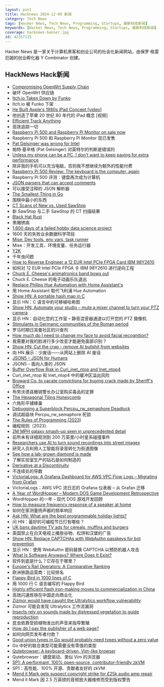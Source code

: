 ```yaml
---
layout: post
title: Hacknews 2024-12-09 新闻
category: Tech News
tags: [Hacker News, Tech News, Programming, Startups, 最新科技新闻]
keywords: [Hacker News, Tech News, Programming, Startups, 最新科技新闻]
coverage: hacknews-banner.jpg
id: 42357115
---
```


Hacker News 是一家关于计算机黑客和创业公司的社会化新闻网站，由保罗·格雷厄姆的创业孵化器 Y Combinator 创建。

## HackNews Hack新闻

- [Compromising OpenWrt Supply Chain](https://flatt.tech/research/posts/compromising-openwrt-supply-chain-sha256-collision/)
- 破坏 OpenWrt 供应链
- [Itch.io Taken Down by Funko](https://bsky.app/profile/itch.io/post/3lcu6h465bs2n)
- Itch.io 被 Funko 下架
- [He Built Apple's 1980s iPad Concept [video]](https://www.youtube.com/watch?v=Grd_a4oi7qU)
- 他创造了苹果 20 世纪 80 年代的 iPad 概念 [视频]
- [Efficient Track Anything](https://yformer.github.io/efficient-track-anything/)
- 高效追踪一切
- [Raspberry Pi 500 and Raspberry Pi Monitor on sale now](https://www.raspberrypi.com/news/raspberry-pi-500-and-raspberry-pi-monitor-on-sale-now/)
- Raspberry Pi 500 和 Raspberry Pi Monitor 现已发售
- [Pat Gelsinger was wrong for Intel](https://bcantrill.dtrace.org/2024/12/08/why-gelsinger-was-wrong-for-intel/)
- 帕特·基辛格 (Pat Gelsinger) 对英特尔的判断是错误的
- [Unless my phone can be a PC, I don't want to keep paying for extra performance](https://www.androidauthority.com/phone-pc-performance-3504716/)
- 除非我的手机可以充当电脑，否则我不想继续为额外的性能付费
- [Raspberry Pi 500 Review: The keyboard is the computer, again](https://www.tomshardware.com/raspberry-pi/raspberry-pi-500-review)
- Raspberry Pi 500 评测：键盘再次成为计算机
- [JSON parsers that can accept comments](https://douglascrockfordisnotyourdad.technomancy.us/)
- 可以接受注释的 JSON 解析器
- [The Smallest Thing in Go](https://bitfieldconsulting.com/posts/iota)
- 围棋中最小的东西
- [CT Scans of New vs. Used SawStop](https://www.lumafield.com/article/new-vs-used-sawstop)
- 新 SawStop 与二手 SawStop 的 CT 扫描结果
- [Black Hat Rust](https://github.com/skerkour/black-hat-rust)
- 黑帽锈病
- [1,600 days of a failed hobby data science project](https://lellep.xyz/blog/failed-data-science-project.html)
- 1600 天的失败业余数据科学项目
- [Mise: Dev tools, env vars, task runner](https://github.com/jdx/mise)
- Mise：开发工具、环境变量、任务运行器
- [Y2K](https://www.y2k.movie/)
- 千年虫问题
- [How to Reverse Engineer a 12 EUR Intel PCIe FPGA Card IBM 98Y2610](https://www.circuitvalley.com/2024/12/how-to-reverse-engineering-12-eur-intel-fpga-board.html)
- 如何对 12 EUR Intel PCIe FPGA 卡 IBM 98Y2610 进行逆向工程
- [Chuck E. Cheese's animatronics band bows out](https://spectrum.ieee.org/chuck-e-cheese-animatronics)
- Chuck E. Cheese 的电子动画乐队退出
- [Replace Philips Hue Automation with Home Assistant's](https://blog.frankel.ch/home-assistant/3/)
- 用 Home Assistant 取代飞利浦 Hue Automation
- [Show HN: A portable hash map in C](https://github.com/e-dant/salmagundi)
- 显示 HN：C 语言中的可移植哈希图
- [Show HN: Automate your studio – mute a mixer channel to turn your PTZ camera](https://github.com/KopiasCsaba/open_sound_control_bridge)
- 显示 HN：自动化您的工作室 – 静音混音器通道以打开您的 PTZ 摄像机
- [Stimulants in Germanic communities of the Roman period](https://www.degruyter.com/document/doi/10.1515/pz-2024-2017/html)
- 罗马时期日耳曼社区的兴奋剂
- [How much do I need to change my face to avoid facial recognition?](https://gizmodo.com/how-much-do-i-need-to-change-my-face-to-avoid-facial-recognition-2000533755)
- 我需要对我的脸进行多少改变才能避免面部识别？
- [Show HN: Cut the crap – remove AI bullshit from websites](https://cut-the-crab.streamlit.app/)
- 向 HN 展示：少废话——从网站上删除 AI 废话
- [JSON5 – JSON for Humans](https://json5.org/)
- JSON5 – 面向人类的 JSON
- [Buffer Overflow Risk in Curl_inet_ntop and Inet_ntop4](https://hackerone.com/reports/2887487)
- Curl_inet_ntop 和 Inet_ntop4 中的缓冲区溢出风险
- [Broward Co. to vacate convictions for buying crack made by Sheriff's Office](https://cbs12.com/news/local/broward-county-to-vacate-convictions-for-people-who-bought-crack-made-by-sheriffs-office-supreme-court-reverse-sting-1993-ruling-state-attorney)
- 布劳沃德县撤销警长办公室购买毒品的定罪
- [The Hexagonal Tiling Honeycomb](https://arxiv.org/abs/2412.00048)
- 六角形平铺蜂巢
- [Debugging a Superblock Percpu_rw_semaphore Deadlock](https://rustylife.github.io/2024/11/24/io_uring.html)
- 调试超级块 Percpu_rw_semaphore 死锁
- [The Rules of Programming (2023)](https://www.therulesofprogramming.com)
- 编程规则（2023）
- [2M MPH galaxy smash-up seen in unprecedented detail](https://phys.org/news/2024-11-million-mph-galaxy-unprecedented.html)
- 前所未有详细观测到 200 万英里/小时星系碰撞事件
- [Researchers use AI to turn sound recordings into street images](https://news.utexas.edu/2024/11/27/researchers-use-ai-to-turn-sound-recordings-into-accurate-street-images/)
- 研究人员利用人工智能将录音转化为街道图像
- [See how a lab-grown diamond is made](https://www.washingtonpost.com/business/interactive/2024/how-lab-grown-diamonds-made-manufactured/)
- 了解实验室生产的钻石是如何制造的
- [Derivative at a Discontinuity](https://alok.github.io/2024/09/28/discontinuous-derivative/)
- 不连续处的导数
- [VictoriaLogs: A Grafana Dashboard for AWS VPC Flow Logs – Migrating from Grafan](https://rtfm.co.ua/en/victorialogs-a-grafana-dashboard-for-aws-vpc-flow-logs-migrating-from-grafana-loki/)
- VictoriaLogs：AWS VPC 流日志的 Grafana 仪表板 – 从 Grafan 迁移
- [A Year of WordHopper – Modern DOS Game Development Retrospective](https://kokoscript.com/2024/015.html)
- WordHopper 的一年 – 现代 DOS 游戏开发回顾
- [How to measure frequency response of a speaker at home](https://crabman.me/does-soundcore-motion-sound-different-via-aux-in-and-bluetooth-and-how-to-measure-frequency-response-at-home/)
- 如何在家测量扬声器的频率响应
- [Ask HN: What are the best programmable holiday lights?]()
- 问 HN：最好的可编程节日灯有哪些？
- [UK bans daytime TV ads for cereals, muffins and burgers](https://www.france24.com/en/live-news/20241204-uk-bans-daytime-tv-ads-for-cereals-muffins-and-burgers)
- 英国禁止在白天电视上播放谷物、松饼和汉堡的广告
- [Show HN: Replace CAPTCHAs with WebAuthn passkeys for bot prevention](https://github.com/singlr-ai/nocaptcha)
- 显示 HN：使用 WebAuthn 密码替换 CAPTCHA 以预防机器人攻击
- [What Is Software Anyways? Where Does It Exist?](https://jimmyhmiller.github.io/advent-of-papers/2024/dec-2-abstract-artifact)
- 软件到底是什么？它存在于哪里？
- [Europe's Rail Operators: A Comparative Ranking](https://www.transportenvironment.org/articles/rail-ranking)
- 欧洲铁路运营商：比较排名
- [Flappy Bird in 1000 lines of C](https://github.com/alxyng/flappybird)
- 用 1000 行 C 语言编写的 Flappy Bird
- [Highly efficient flash iron-making moves to commercialization in China](https://www.scmp.com/news/china/science/article/3289441/chinas-explosive-ironmaking-breakthrough-achieves-3600-fold-productivity-boost)
- 高效闪速炼铁在中国走向商业化
- [Zizmor would have caught the Ultralytics workflow vulnerability](https://blog.yossarian.net/2024/12/06/zizmor-ultralytics-injection)
- Zizmor 可能会发现 Ultralytics 工作流漏洞
- [Insects rely on sounds made by distressed vegetation to guide reproduction](https://www.nytimes.com/2024/12/06/science/moths-hearing-plant-sounds.html)
- 昆虫依靠受损植物发出的声音来指导繁殖
- [How do I pay the publisher of a web page?](https://sethmlarson.dev/how-to-i-pay-for-a-web-page)
- 如何向网页发布者付款？
- [Good union types in Go would probably need types without a zero value](https://utcc.utoronto.ca/~cks/space/blog/programming/GoUnionTypesAndZeroValues)
- Go 中好的联合类型可能需要没有零值的类型
- [Qutebrowser: A keyboard-driven, Vim-like browser](https://github.com/qutebrowser/qutebrowser)
- Qutebrowser：键盘驱动、类似 Vim 的浏览器
- [SP1: A performant, 100% open-source, contributor-friendly zkVM](https://blog.succinct.xyz/introducing-sp1/)
- SP1：高性能、100% 开源、贡献者友好的 zkVM
- [Mend it Mark gets suspect copyright strike for £25k audio amp repair](https://hackaday.com/2024/12/07/the-25000-tom-evans-pre-amp-repair-and-a-copyright-strike/)
- Mend it Mark 因 2.5 万英镑的音频放大器维修而受到版权警告

